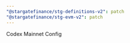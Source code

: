 ```yaml
---
"@stargatefinance/stg-definitions-v2": patch
"@stargatefinance/stg-evm-v2": patch
---
```


Codex Mainnet Config
